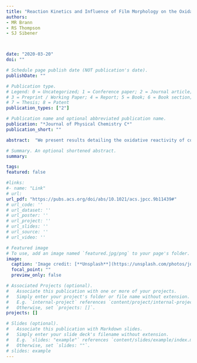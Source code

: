 ```yaml
---
title: "Reaction Kinetics and Influence of Film Morphology on the Oxidation of Propene Thin Films by O(3P) Atomic Oxygen"
authors:
- MR Brann 
- RS Thompson
- SJ Sibener



date: "2020-03-20"
doi: ""

# Schedule page publish date (NOT publication's date).
publishDate: ""

# Publication type.
# Legend: 0 = Uncategorized; 1 = Conference paper; 2 = Journal article;
# 3 = Preprint / Working Paper; 4 = Report; 5 = Book; 6 = Book section;
# 7 = Thesis; 8 = Patent
publication_types: ["2"]

# Publication name and optional abbreviated publication name.
publication: "*Journal of Physical Chemistry C*"
publication_short: ""

abstract:  "We present results detailing the oxidative reactivity of condensed propene thin films, with particular attention to epoxide product formation because of its importance in the industrial production of polyurethane plastics and the trace presence of these species in the interstellar medium. These studies were conducted in a state-of-the-art ultrahigh vacuum scattering instrument equipped for operation with cryogenic substrate temperatures. After exposing films to a supersonic beam of ground-state atomic oxygen, O(<sup>3</sup>P), generated from a radio frequency plasma source, reflection absorption infrared (RAIR) spectra confirm significant propene reactivity, yielding products including propylene oxide, propanal, and a small amount of acetone. In addition to identifying these primary products, we discuss experimentally determined activation energy barriers for reaction in the condensed propene system. Interestingly, we identify significant differences in propene film crystallinity as a result of substrate deposition temperature; lower deposition temperatures (<44 K) yield a more amorphous film, whereas higher temperatures (>59 K) yield a more ordered, crystalline film. Very little oxidative reactivity is observed in the amorphous propene film, suggesting that the film structure has a substantial impact on observed reactivity by impeding or allowing efficient O(<sup>3</sup>P) diffusion. Overall, this work provides fundamental mechanistic insights into the diffusion and reactivity of atomic oxygen in condensed films of small, unsaturated hydrocarbons. The results also emphasize limitations of condensed-phase reactions that rely on reactant diffusion; film composition, morphology, and thickness can significantly limit reactivity despite low reaction barriers."

# Summary. An optional shortened abstract.
summary:

tags:
featured: false

#links:
#- name: "Link"
# url: 
url_pdf: "https://pubs.acs.org/doi/abs/10.1021/acs.jpcc.9b11439#"
# url_code: ''
# url_dataset: ''
# url_poster: ''
# url_project: ''
# url_slides: ''
# url_source: ''
# url_video: ''

# Featured image
# To use, add an image named `featured.jpg/png` to your page's folder. 
image:
  caption: 'Image credit: [**Unsplash**](https://unsplash.com/photos/jdD8gXaTZsc)'
  focal_point: ""
  preview_only: false

# Associated Projects (optional).
#   Associate this publication with one or more of your projects.
#   Simply enter your project's folder or file name without extension.
#   E.g. `internal-project` references `content/project/internal-project/index.md`.
#   Otherwise, set `projects: []`.
projects: []

# Slides (optional).
#   Associate this publication with Markdown slides.
#   Simply enter your slide deck's filename without extension.
#   E.g. `slides: "example"` references `content/slides/example/index.md`.
#   Otherwise, set `slides: ""`.
# slides: example
---
```




